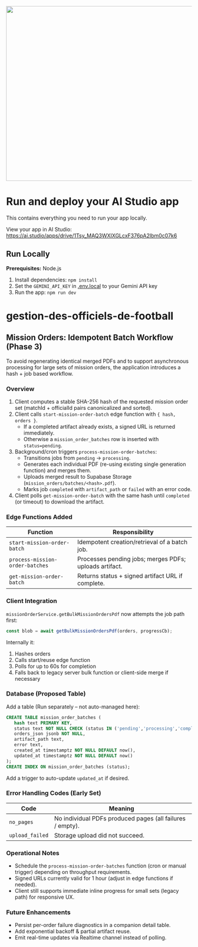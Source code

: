 <div align="center">
<img width="1200" height="475" alt="GHBanner" src="https://github.com/user-attachments/assets/0aa67016-6eaf-458a-adb2-6e31a0763ed6" />
</div>

# Run and deploy your AI Studio app

This contains everything you need to run your app locally.

View your app in AI Studio: https://ai.studio/apps/drive/1Tsy_MAQ3WXIXGLcxF376pA2Ibm0c07k6

## Run Locally

**Prerequisites:**  Node.js


1. Install dependencies:
   `npm install`
2. Set the `GEMINI_API_KEY` in [.env.local](.env.local) to your Gemini API key
3. Run the app:
   `npm run dev`
# gestion-des-officiels-de-football

## Mission Orders: Idempotent Batch Workflow (Phase 3)

To avoid regenerating identical merged PDFs and to support asynchronous processing for large sets of mission orders, the application introduces a hash + job based workflow.

### Overview

1. Client computes a stable SHA-256 hash of the requested mission order set (matchId + officialId pairs canonicalized and sorted).
2. Client calls `start-mission-order-batch` edge function with `{ hash, orders }`.
   - If a completed artifact already exists, a signed URL is returned immediately.
   - Otherwise a `mission_order_batches` row is inserted with `status=pending`.
3. Background/cron triggers `process-mission-order-batches`:
   - Transitions jobs from `pending` -> `processing`.
   - Generates each individual PDF (re-using existing single generation function) and merges them.
   - Uploads merged result to Supabase Storage (`mission_orders/batches/<hash>.pdf`).
   - Marks job `completed` with `artifact_path` or `failed` with an error code.
4. Client polls `get-mission-order-batch` with the same hash until `completed` (or timeout) to download the artifact.

### Edge Functions Added

| Function | Responsibility |
|----------|----------------|
| `start-mission-order-batch` | Idempotent creation/retrieval of a batch job. |
| `process-mission-order-batches` | Processes pending jobs; merges PDFs; uploads artifact. |
| `get-mission-order-batch` | Returns status + signed artifact URL if complete. |

 
### Client Integration

`missionOrderService.getBulkMissionOrdersPdf` now attempts the job path first:

```ts
const blob = await getBulkMissionOrdersPdf(orders, progressCb);
```

Internally it:

1. Hashes orders
2. Calls start/reuse edge function
3. Polls for up to 60s for completion
4. Falls back to legacy server bulk function or client-side merge if necessary

 
### Database (Proposed Table)

Add a table (Run separately – not auto-managed here):

```sql
CREATE TABLE mission_order_batches (
   hash text PRIMARY KEY,
   status text NOT NULL CHECK (status IN ('pending','processing','completed','failed')),
   orders_json jsonb NOT NULL,
   artifact_path text,
   error text,
   created_at timestamptz NOT NULL DEFAULT now(),
   updated_at timestamptz NOT NULL DEFAULT now()
);
CREATE INDEX ON mission_order_batches (status);
```

Add a trigger to auto-update `updated_at` if desired.

### Error Handling Codes (Early Set)

| Code | Meaning |
|------|---------|
| `no_pages` | No individual PDFs produced pages (all failures / empty). |
| `upload_failed` | Storage upload did not succeed. |

### Operational Notes

- Schedule the `process-mission-order-batches` function (cron or manual trigger) depending on throughput requirements.
- Signed URLs currently valid for 1 hour (adjust in edge functions if needed).
- Client still supports immediate inline progress for small sets (legacy path) for responsive UX.

### Future Enhancements

- Persist per-order failure diagnostics in a companion detail table.
- Add exponential backoff & partial artifact reuse.
- Emit real-time updates via Realtime channel instead of polling.

